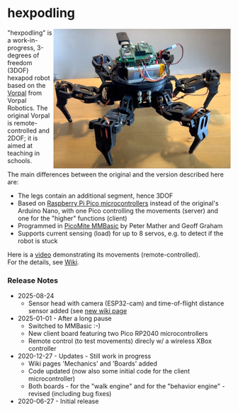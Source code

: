 # hexpodling
[<img align="right" src="https://github.com/teuler/hexpodling/blob/master/pictures/hexpodling2_1.png" alt="Drawing" width="400"/>](https://github.com/teuler/hexpodling/blob/master/pictures/hexpodling2_1.png)
"hexpodling" is a work-in-progress, 3-degrees of freedom (3DOF) hexapod robot based on the [Vorpal](https://vorpalrobotics.com/wiki/index.php/Vorpal_The_Hexapod) from Vorpal Robotics. The original Vorpal is remote-controlled and 2DOF; it is aimed at teaching in schools. 

The main differences between the original and the version described here are:
* The legs contain an additional segment, hence 3DOF
* Based on [Raspberry Pi Pico microcontrollers](https://www.raspberrypi.com/products/raspberry-pi-pico/) instead of the original's Arduino Nano, with one Pico controlling the movements (server) and one for the "higher" functions (client)
* Programmed in [PicoMite MMBasic](https://geoffg.net/picomite.html) by Peter Mather and Geoff Graham
* Supports current sensing (load) for up to 8 servos, e.g. to detect if the robot is stuck

Here is a [video](https://youtu.be/h_NlpfQ0yDU) demonstrating its movements (remote-controlled).  
For the details, see [Wiki](https://github.com/teuler/hexpodling/wiki).

### Release Notes

* 2025-08-24
  * Sensor head with camera (ESP32-cam) and time-of-flight distance sensor added (see [new wiki page](https://github.com/teuler/hexpodling/wiki/Camera-and-ToF-sensor)
* 2025-01-01 - After a long pause
  * Switched to MMBasic :-)
  * New client board featuring two Pico RP2040 microcontrollers
  * Remote control (to test movements) direcly w/ a wireless XBox controller
* 2020-12-27 - Updates - Still work in progress
  * Wiki pages 'Mechanics' and 'Boards' added
  * Code updated (now also some initial code for the client microcontroller)
  * Both boards - for the "walk engine" and for the "behavior engine" - revised (including bug fixes)
* 2020-06-27 - Initial release  

